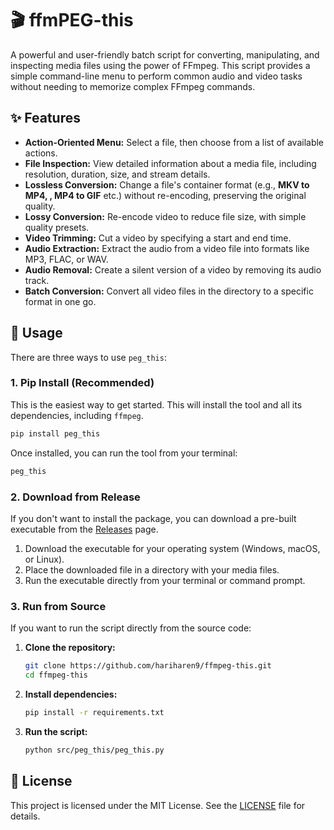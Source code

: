 # 🎬 ffmPEG-this

A powerful and user-friendly batch script for converting, manipulating, and inspecting media files using the power of FFmpeg. This script provides a simple command-line menu to perform common audio and video tasks without needing to memorize complex FFmpeg commands.

## ✨ Features

- **Action-Oriented Menu:** Select a file, then choose from a list of available actions.
- **File Inspection:** View detailed information about a media file, including resolution, duration, size, and stream details.
- **Lossless Conversion:** Change a file's container format (e.g., **MKV to MP4, , MP4 to GIF** etc.) without re-encoding, preserving the original quality.
- **Lossy Conversion:** Re-encode video to reduce file size, with simple quality presets.
- **Video Trimming:** Cut a video by specifying a start and end time.
- **Audio Extraction:** Extract the audio from a video file into formats like MP3, FLAC, or WAV.
- **Audio Removal:** Create a silent version of a video by removing its audio track.
- **Batch Conversion:** Convert all video files in the directory to a specific format in one go.

## 🚀 Usage

There are three ways to use `peg_this`:

### 1. Pip Install (Recommended)

This is the easiest way to get started. This will install the tool and all its dependencies, including `ffmpeg`.

```bash
pip install peg_this
```

Once installed, you can run the tool from your terminal:

```bash
peg_this
```

### 2. Download from Release

If you don't want to install the package, you can download a pre-built executable from the [Releases](https://github.com/hariharen9/ffmpeg-this/releases/latest) page.

1.  Download the executable for your operating system (Windows, macOS, or Linux).
2.  Place the downloaded file in a directory with your media files.
3.  Run the executable directly from your terminal or command prompt.

### 3. Run from Source

If you want to run the script directly from the source code:

1.  **Clone the repository:**
    ```bash
    git clone https://github.com/hariharen9/ffmpeg-this.git
    cd ffmpeg-this
    ```
2.  **Install dependencies:**
    ```bash
    pip install -r requirements.txt
    ```
3.  **Run the script:**
    ```bash
    python src/peg_this/peg_this.py
    ```

## 📄 License

This project is licensed under the MIT License. See the [LICENSE](LICENSE) file for details.